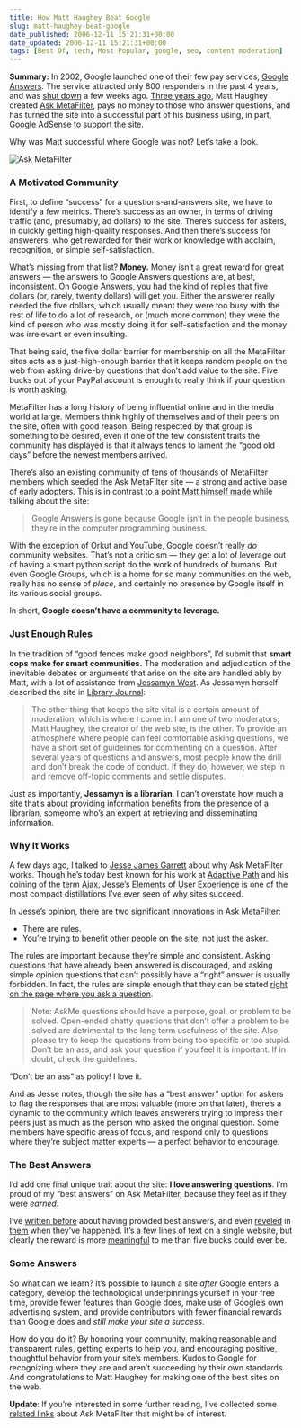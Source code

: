 ```yaml
---
title: How Matt Haughey Beat Google
slug: matt-haughey-beat-google
date_published: 2006-12-11 15:21:31+00:00
date_updated: 2006-12-11 15:21:31+00:00
tags: [Best Of, tech, Most Popular, google, seo, content moderation]
---
```

**Summary:** In 2002, Google launched one of their few pay services, [Google Answers](http://answers.google.com/answers/). The service attracted only 800 responders in the past 4 years, and was [shut down](http://googleblog.blogspot.com/2006/11/adieu-to-google-answers.html) a few weeks ago. [Three years ago](http://metatalk.metafilter.com/mefi/3703), Matt Haughey created [Ask MetaFilter](http://ask.metafilter.com/), pays no money to those who answer questions, and has turned the site into a successful part of his business using, in part, Google AdSense to support the site.

Why was Matt successful where Google was not? Let’s take a look.

![Ask MetaFilter](/images/ask-metafilter.jpg)

### A Motivated Community

First, to define “success” for a questions-and-answers site, we have to identify a few metrics. There’s success as an owner, in terms of driving traffic (and, presumably, ad dollars) to the site. There’s success for askers, in quickly getting high-quality responses. And then there’s success for answerers, who get rewarded for their work or knowledge with acclaim, recognition, or simple self-satisfaction.

What’s missing from that list? **Money.** Money isn’t a great reward for great answers — the answers to Google Answers questions are, at best, inconsistent. On Google Answers, you had the kind of replies that five dollars (or, rarely, twenty dollars) will get you. Either the answerer really needed the five dollars, which usually meant they were too busy with the rest of life to do a lot of research, or (much more common) they were the kind of person who was mostly doing it for self-satisfaction and the money was irrelevant or even insulting.

That being said, the five dollar barrier for membership on all the MetaFilter sites acts as a just-high-enough barrier that it keeps random people on the web from asking drive-by questions that don’t add value to the site. Five bucks out of your PayPal account is enough to really think if your question is worth asking.

MetaFilter has a long history of being influential online and in the media world at large. Members think highly of themselves and of their peers on the site, often with good reason. Being respected by that group is something to be desired, even if one of the few consistent traits the community has displayed is that it always tends to lament the “good old days” before the newest members arrived.

There’s also an existing community of tens of thousands of MetaFilter members which seeded the Ask MetaFilter site — a strong and active base of early adopters. This is in contrast to a point [Matt himself made](http://www.metafilter.com/mefi/56634#1509927) while talking about the site:

> Google Answers is gone because Google isn’t in the people business, they’re in the computer programming business.

With the exception of Orkut and YouTube, Google doesn’t really *do* community websites. That’s not a criticism — they get a lot of leverage out of having a smart python script do the work of hundreds of humans. But even Google Groups, which is a home for so many communities on the web, really has no sense of *place*, and certainly no presence by Google itself in its various social groups.

In short, **Google doesn’t have a community to leverage.**

### Just Enough Rules

In the tradition of “good fences make good neighbors”, I’d submit that **smart cops make for smart communities.** The moderation and adjudication of the inevitable debates or arguments that arise on the site are handled ably by Matt, with a lot of assistance from [Jessamyn West](http://www.jessamyn.com/). As Jessamyn herself described the site in [Library Journal](http://www.libraryjournal.com/article/CA6379558.html):

> The other thing that keeps the site vital is a certain amount of moderation, which is where I come in. I am one of two moderators; Matt Haughey, the creator of the web site, is the other. To provide an atmosphere where people can feel comfortable asking questions, we have a short set of guidelines for commenting on a question. After several years of questions and answers, most people know the drill and don’t break the code of conduct. If they do, however, we step in and remove off-topic comments and settle disputes.

Just as importantly, **Jessamyn is a librarian**. I can’t overstate how much a site that’s about providing information benefits from the presence of a librarian, someome who’s an expert at retrieving and disseminating information.

### Why It Works

A few days ago, I talked to [Jesse James Garrett](http://blog.jjg.net/) about why Ask MetaFilter works. Though he’s today best known for his work at [Adaptive Path](http://www.adaptivepath.com/) and his coining of the term [Ajax](http://adaptivepath.com/publications/essays/archives/000385.php), Jesse’s [Elements of User Experience](http://www.jjg.net/elements/) is one of the most compact distillations I’ve ever seen of why sites succeed.

In Jesse’s opinion, there are two significant innovations in Ask MetaFilter:

- There are rules.
- You’re trying to benefit other people on the site, not just the asker.

The rules are important because they’re simple and consistent. Asking questions that have already been answered is discouraged, and asking simple opinion questions that can’t possibly have a “right” answer is usually forbidden. In fact, the rules are simple enough that they can be stated [right on the page where you ask a question](http://ask.metafilter.com/contribute/post.cfm).

> Note: AskMe questions should have a purpose, goal, or problem to be solved. Open-ended chatty questions that don’t offer a problem to be solved are detrimental to the long term usefulness of the site. Also, please try to keep the questions from being too specific or too stupid. Don’t be an ass, and ask your question if you feel it is important. If in doubt, check the guidelines.

“Don’t be an ass” as policy! I love it.

And as Jesse notes, though the site has a “best answer” option for askers to flag the responses that are most valuable (more on that later), there’s a dynamic to the community which leaves answerers trying to impress their peers just as much as the person who asked the original question. Some members have specific areas of focus, and respond only to questions where they’re subject matter experts — a perfect behavior to encourage.

### The Best Answers

I’d add one final unique trait about the site: **I love answering questions**. I’m proud of my “best answers” on Ask MetaFilter, because they feel as if they were *earned*.

I’ve [written before](/2006/11/12/borat_blogs_boo) about having provided best answers, and even [reveled](http://anil.vox.com/library/post/best-answer-again.html) in [them](http://anil.vox.com/library/post/best-answers.html) when they’ve happened. It’s a few lines of text on a single website, but clearly the reward is more [meaningful](/2006/07/05/making_somethin) to me than five bucks could ever be.

### Some Answers

So what can we learn? It’s possible to launch a site *after* Google enters a category, develop the technological underpinnings yourself in your free time, provide fewer features than Google does, make use of Google’s own advertising system, and provide contributors with fewer financial rewards than Google does and *still make your site a success*.

How do you do it? By honoring your community, making reasonable and transparent rules, getting experts to help you, and encouraging positive, thoughtful behavior from your site’s members. Kudos to Google for recognizing where they are and aren’t succeeding by their own standards. And congratulations to Matt Haughey for making one of the best sites on the web.

**Update**: If you’re interested in some further reading, I’ve collected some [related links](/2006/12/ask-metafilter-links.html) about Ask MetaFilter that might be of interest.
